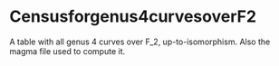 # Censusforgenus4curvesoverF2

A table with all genus 4 curves over F_2, up-to-isomorphism. Also the magma file used to compute it.
